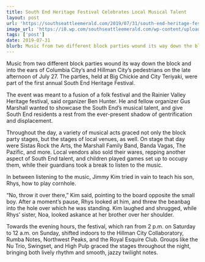 ```yaml
---
title: South End Heritage Festival Celebrates Local Musical Talent
layout: post
url: 'https://southseattleemerald.com/2019/07/31/south-end-heritage-festival-celebrates-local-musical-talent/#more-38110'
image_url: 'https://i0.wp.com/southseattleemerald.com/wp-content/uploads/2019/07/south_end_heritage_festival_07.jpg?resize=1038%2C576&ssl=1'
tags: ['post']
date: 2019-07-31
blurb: Music from two different block parties wound its way down the block and into the ears of Columbia City’s and Hillman City’s pedestrians on the late afternoon of July 27. The parties, held at Big Chickie and City Teriyaki, were part of the first annual South End Heritage Festival.
---
```


Music from two different block parties wound its way down the block and into the ears of Columbia City’s and Hillman City’s pedestrians on the late afternoon of July 27. The parties, held at Big Chickie and City Teriyaki, were part of the first annual South End Heritage Festival.

The event was meant to a fusion of a folk festival and the Rainier Valley Heritage festival, said organizer Ben Hunter. He and fellow organizer Gus Marshall wanted to showcase the South End’s musical talent, and give South End residents a rest from the ever-present shadow of gentrification and displacement.

Throughout the day, a variety of musical acts graced not only the block party stages, but the stages of local venues, as well. On stage that day were Sistas Rock the Arts, the Marshall Family Band, Banda Vagas, The Pazific, and more. Local vendors also sold their wares, repping another aspect of South End talent, and children played games set up to occupy them, while their guardians took a break to listen to the music.

In between listening to the music, Jimmy Kim tried in vain to teach his son, Rhys, how to play cornhole.

“No, throw it over there,” Kim said, pointing to the board opposite the small boy. After a moment’s pause, Rhys looked at him, and threw the beanbag into the hole over which he was standing. Kim laughed and shrugged, while Rhys’ sister, Noa, looked askance at her brother over her shoulder.

Towards the evening hours, the festival, which ran from 2 p.m. on Saturday to 12 a.m. on Sunday, shifted indoors to the Hillman City Collaboratory, Rumba Notes, Northwest Peaks, and the Royal Esquire Club. Groups like the Nu Trio, Swingset, and High Pulp graced the stages throughout the night, bringing both lively rhythm and smooth, jazzy twilight notes.
